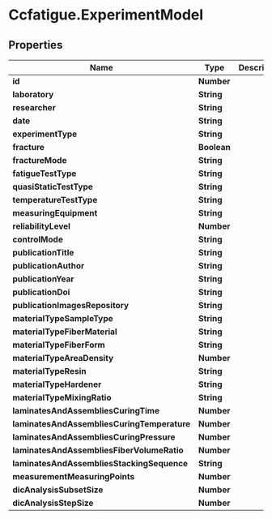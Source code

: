 # Ccfatigue.ExperimentModel

## Properties

| Name                                        | Type        | Description | Notes      |
| ------------------------------------------- | ----------- | ----------- | ---------- |
| **id**                                      | **Number**  |             |
| **laboratory**                              | **String**  |             | [optional] |
| **researcher**                              | **String**  |             |
| **date**                                    | **String**  |             | [optional] |
| **experimentType**                          | **String**  |             |
| **fracture**                                | **Boolean** |             |
| **fractureMode**                            | **String**  |             | [optional] |
| **fatigueTestType**                         | **String**  |             | [optional] |
| **quasiStaticTestType**                     | **String**  |             | [optional] |
| **temperatureTestType**                     | **String**  |             | [optional] |
| **measuringEquipment**                      | **String**  |             | [optional] |
| **reliabilityLevel**                        | **Number**  |             | [optional] |
| **controlMode**                             | **String**  |             | [optional] |
| **publicationTitle**                        | **String**  |             | [optional] |
| **publicationAuthor**                       | **String**  |             | [optional] |
| **publicationYear**                         | **String**  |             | [optional] |
| **publicationDoi**                          | **String**  |             | [optional] |
| **publicationImagesRepository**             | **String**  |             | [optional] |
| **materialTypeSampleType**                  | **String**  |             | [optional] |
| **materialTypeFiberMaterial**               | **String**  |             | [optional] |
| **materialTypeFiberForm**                   | **String**  |             | [optional] |
| **materialTypeAreaDensity**                 | **Number**  |             | [optional] |
| **materialTypeResin**                       | **String**  |             | [optional] |
| **materialTypeHardener**                    | **String**  |             | [optional] |
| **materialTypeMixingRatio**                 | **String**  |             | [optional] |
| **laminatesAndAssembliesCuringTime**        | **Number**  |             | [optional] |
| **laminatesAndAssembliesCuringTemperature** | **Number**  |             | [optional] |
| **laminatesAndAssembliesCuringPressure**    | **Number**  |             | [optional] |
| **laminatesAndAssembliesFiberVolumeRatio**  | **Number**  |             | [optional] |
| **laminatesAndAssembliesStackingSequence**  | **String**  |             | [optional] |
| **measurementMeasuringPoints**              | **Number**  |             | [optional] |
| **dicAnalysisSubsetSize**                   | **Number**  |             | [optional] |
| **dicAnalysisStepSize**                     | **Number**  |             | [optional] |
